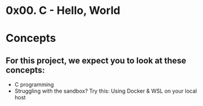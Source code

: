 # 0x00. C - Hello, World #

# Concepts #
## For this project, we expect you to look at these concepts: ##

* C programming
* Struggling with the sandbox? Try this: Using Docker & WSL on your local host